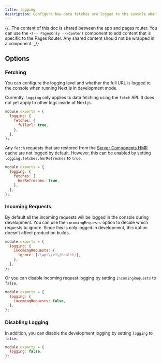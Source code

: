 ```yaml
---
title: logging
description: Configure how data fetches are logged to the console when running Next.js in development mode.
---
```


{/_ The content of this doc is shared between the app and pages router. You can use the `<!-- PagesOnly -->Content` component to add content that is specific to the Pages Router. Any shared content should not be wrapped in a component. _/}

## Options

### Fetching

You can configure the logging level and whether the full URL is logged to the console when running Next.js in development mode.

Currently, `logging` only applies to data fetching using the `fetch` API. It does not yet apply to other logs inside of Next.js.

```js filename="next.config.js"
module.exports = {
  logging: {
    fetches: {
      fullUrl: true,
    },
  },
};
```

Any `fetch` requests that are restored from the [Server Components HMR cache](/docs/app/api-reference/config/next-config-js/serverComponentsHmrCache) are not logged by default. However, this can be enabled by setting `logging.fetches.hmrRefreshes` to `true`.

```js filename="next.config.js"
module.exports = {
  logging: {
    fetches: {
      hmrRefreshes: true,
    },
  },
};
```

### Incoming Requests

By default all the incoming requests will be logged in the console during development. You can use the `incomingRequests` option to decide which requests to ignore.
Since this is only logged in development, this option doesn't affect production builds.

```js filename="next.config.js"
module.exports = {
  logging: {
    incomingRequests: {
      ignore: [/\api\/v1\/health/],
    },
  },
};
```

Or you can disable incoming request logging by setting `incomingRequests` to `false`.

```js filename="next.config.js"
module.exports = {
  logging: {
    incomingRequests: false,
  },
};
```

### Disabling Logging

In addition, you can disable the development logging by setting `logging` to `false`.

```js filename="next.config.js"
module.exports = {
  logging: false,
};
```
